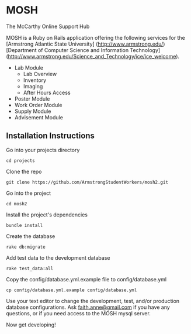 # MOSH

The McCarthy Online Support Hub

MOSH is a Ruby on Rails application offering the following services for the [Armstrong Atlantic State University] (http://www.armstrong.edu/) [Department of Computer Science and Information Technology] (http://www.armstrong.edu/Science_and_Technology/ice/ice_welcome).

  + Lab Module
    - Lab Overview
    - Inventory
    - Imaging
    - After Hours Access
  + Poster Module
  + Work Order Module
  + Supply Module
  + Advisement Module

## Installation Instructions

Go into your projects directory

    cd projects

Clone the repo

    git clone https://github.com/ArmstrongStudentWorkers/mosh2.git

Go into the project

    cd mosh2

Install the project's dependencies

    bundle install

Create the database

    rake db:migrate

Add test data to the development database

    rake test_data:all

Copy the config/database.yml.example file to config/database.yml

    cp config/database.yml.example config/database.yml

Use your text editor to change the development, test, and/or production database configurations. Ask [faith.anne@gmail.com](http://github.com/faithanne) if you have any questions, or if you need access to the MOSH mysql server.

Now get developing!
